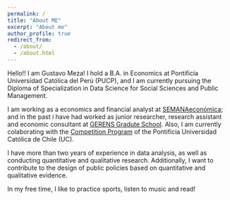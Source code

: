 ```yaml
---
permalink: /
title: "About ME"
excerpt: "About me"
author_profile: true
redirect_from: 
  - /about/
  - /about.html
---
```

Hello!! I am Gustavo Meza! I hold a B.A. in Economics at Pontificia Universidad Católica del Perú (PUCP), and I am currently pursuing the Diploma of Specialization in Data Science for Social Sciences and Public Management. 

I am working as a economics and financial analyst at [SEMANAeconómica](https://semanaeconomica.com/autor/gustavo-meza); and in the past i have had worked as junior researcher, research assistant and economic consultant at [GERENS Gradute School](https://gerens.pe/). Also, I am currently colaborating with the [Competition Program](https://librecompetencia.uc.cl/investigacion) of the Pontificia Universidad Católica de Chile (UC).

I have more than two years of experience in data analysis, as well as conducting quantitative and qualitative research. Additionally, I want to contribute to the design of public policies based on quantitative and qualitative evidence.

In my free time, I like to practice sports, listen to music and read!
